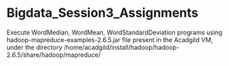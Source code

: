 # Bigdata_Session3_Assignments

Execute WordMedian, WordMean, WordStandardDeviation programs using hadoop-mapreduce-examples-2.6.5.jar file present in the Acadgild VM, under the directory /home/acadgild/install/hadoop/hadoop-2.6.5/share/hadoop/mapreduce/
